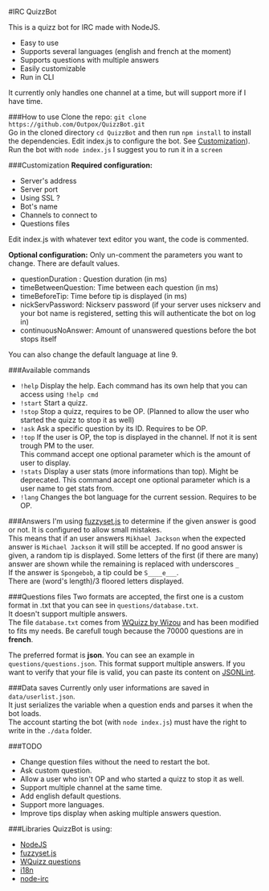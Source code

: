 #IRC QuizzBot  

This is a quizz bot for IRC made with NodeJS.

* Easy to use
* Supports several languages (english and french at the moment)
* Supports questions with multiple answers
* Easily customizable
* Run in CLI  

It currently only handles one channel at a time, but will support more if I have time.

###How to use
Clone the repo: `git clone https://github.com/Outpox/QuizzBot.git`  
Go in the cloned directory `cd QuizzBot` and then run `npm install` to install the dependencies.
Edit index.js to configure the bot. See [Customization](#Customization)).
Run the bot with `node index.js`
I suggest you to run it in a `screen`

###Customization
**Required configuration:**
 
* Server's address
* Server port
* Using SSL ?
* Bot's name
* Channels to connect to
* Questions files

Edit index.js with whatever text editor you want, the code is commented.

**Optional configuration:**
Only un-comment the parameters you want to change. There are default values.

* questionDuration : Question duration (in ms)
* timeBetweenQuestion: Time between each question (in ms)
* timeBeforeTip: Time before tip is displayed (in ms)
* nickServPassword: Nickserv password (if your server uses nickserv and your bot name is registered, setting this will authenticate the bot on log in)
* continuousNoAnswer: Amount of unanswered questions before the bot stops itself 

You can also change the default language at line 9.

###Available commands
* `!help`
Display the help. Each command has its own help that you can access using `!help cmd`
* `!start`
Start a quizz.
* `!stop`
Stop a quizz, requires to be OP. (Planned to allow the user who started the quizz to stop it as well)
* `!ask`
Ask a specific question by its ID. Requires to be OP.
* `!top`
If the user is OP, the top is displayed in the channel. If not it is sent trough PM to the user.  
This command accept one optional parameter which is the amount of user to display.
* `!stats`
Display a user stats (more informations than top). Might be deprecated.
This command accept one optional parameter which is a user name to get stats from.
* `!lang`
Changes the bot language for the current session. Requires to be OP.

###Answers
I'm using [fuzzyset.js](http://glench.github.io/fuzzyset.js/) to determine if the given answer is good or not. It is configured to allow small mistakes.  
This means that if an user answers `Mikhael Jackson` when the expected answer is `Michael Jackson` it will still be accepted.
If no good answer is given, a random tip is displayed. Some letters of the first (if there are many) answer are shown while the remaining is replaced with underscores `_`  
If the answer is `Spongebob`, a tip could be `S____e___`.  
There are (word's length)/3 floored letters displayed.

###Questions files
Two formats are accepted, the first one is a custom format in .txt that you can see in `questions/database.txt`.  
It doesn't support multiple answers.  
The file `database.txt` comes from [WQuizz by Wizou](http://wiz0u.free.fr/wquizz/) and has been modified to fits my needs. Be carefull tough because the 70000 questions are in **french**.  
  
The preferred format is **json**. You can see an example in `questions/questions.json`. 
This format support multiple answers. If you want to verify that your file is valid, you can paste its content on [JSONLint](http://jsonlint.com/).

###Data saves
Currently only user informations are saved in `data/userlist.json`.    
It just serializes the variable when a question ends and parses it when the bot loads.  
The account starting the bot (with `node index.js`) must have the right to write in the `./data` folder.

###TODO
* Change question files without the need to restart the bot.
* Ask custom question.
* Allow a user who isn't OP and who started a quizz to stop it as well.
* Support multiple channel at the same time.
* Add english default questions.
* Support more languages.
* Improve tips display when asking multiple answers question.  

###Libraries
QuizzBot is using:  

* [NodeJS](https://nodejs.org/) 
* [fuzzyset.js](http://glench.github.io/fuzzyset.js/)
* [WQuizz questions](http://wiz0u.free.fr/wquizz/)
* [i18n](https://github.com/mashpie/i18n-node)
* [node-irc](https://github.com/martynsmith/node-irc)